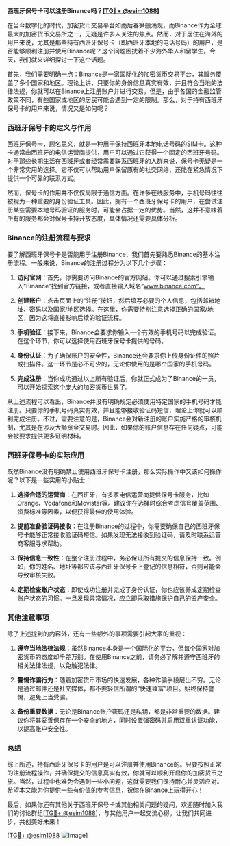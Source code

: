 **西班牙保号卡可以注册Binance吗？[[TG💪+ @esim1088](https://t.me/s/esim1088)]**

在当今数字化的时代，加密货币交易平台如雨后春笋般涌现，而Binance作为全球最大的加密货币交易所之一，无疑是许多人关注的焦点。然而，对于居住在海外的用户来说，尤其是那些持有西班牙保号卡（即西班牙本地的电话号码）的用户，是否能够顺利注册并使用Binance呢？这个问题困扰着不少海外华人和留学生。今天，我们就来详细探讨一下这个话题。

首先，我们需要明确一点：Binance是一家国际化的加密货币交易平台，其服务覆盖了多个国家和地区。理论上讲，只要你的身份信息真实有效，并且符合当地的法律法规，你就可以在Binance上注册账户并进行交易。但是，由于各国的金融监管政策不同，有些国家或地区的居民可能会遇到一定的限制。那么，对于持有西班牙保号卡的用户来说，情况又是如何呢？

### 西班牙保号卡的定义与作用

西班牙保号卡，顾名思义，就是一种用于保持西班牙本地电话号码的SIM卡。这种卡通常由西班牙的电信运营商提供，用户可以通过它获得一个固定的西班牙号码。对于那些长期生活在西班牙或者经常需要联系西班牙的人群来说，保号卡无疑是一个非常实用的选择。它不仅可以帮助用户保留原有的社交网络，还能在紧急情况下提供一个可靠的联系方式。

然而，保号卡的作用并不仅仅局限于通信方面。在许多在线服务中，手机号码往往被视为一种重要的身份验证工具。因此，拥有一个西班牙保号卡的用户，在尝试注册某些需要本地号码验证的服务时，可能会占据一定的优势。当然，这并不意味着所有的服务都会对保号卡持开放态度，具体情况还需要具体分析。

### Binance的注册流程与要求

要了解西班牙保号卡是否能用于注册Binance，我们首先要熟悉Binance的基本注册流程。一般来说，Binance的注册过程分为以下几个步骤：

1. **访问官网**：首先，你需要访问Binance的官方网站。你可以通过搜索引擎输入“Binance”找到官方链接，或者直接输入域名“www.binance.com”。

2. **创建账户**：点击页面上的“注册”按钮，然后填写必要的个人信息，包括邮箱地址、密码以及国家/地区选择。在这里，你需要特别注意选择正确的国家/地区，因为这将直接影响后续的验证流程。

3. **手机验证**：接下来，Binance会要求你输入一个有效的手机号码以完成验证。在这个环节，你可以选择使用西班牙保号卡提供的号码。

4. **身份认证**：为了确保账户的安全性，Binance还会要求你上传身份证件的照片或扫描件。这一环节是必不可少的，无论你使用的是哪个国家的手机号码。

5. **完成注册**：当你成功通过以上所有验证后，你就正式成为了Binance的一员，可以开始探索这个庞大的加密货币世界了。

从上述流程可以看出，Binance并没有明确规定必须使用特定国家的手机号码才能注册。只要你的手机号码真实有效，并且能够接收验证码短信，理论上你就可以顺利完成注册。不过，需要注意的是，Binance会对新注册的账户实施严格的审核机制，尤其是在涉及大额资金交易时。因此，如果你的账户信息存在任何疑点，可能会被要求提供更多证明材料。

### 西班牙保号卡的实际应用

既然Binance没有明确禁止使用西班牙保号卡注册，那么实际操作中又该如何操作呢？以下是一些实用的小贴士：

1. **选择合适的运营商**：在西班牙，有多家电信运营商提供保号卡服务，比如Orange、Vodafone和Movistar等。建议你在选择时综合考虑信号覆盖范围、资费标准等因素，以便获得最佳的使用体验。

2. **提前准备验证码接收**：在注册Binance的过程中，你需要确保自己的西班牙保号卡能够正常接收验证码短信。如果发现无法接收到验证码，请及时联系运营商客服寻求帮助。

3. **保持信息一致性**：在整个注册过程中，务必保证所有提交的信息保持一致。例如，你的姓名、地址等都应该与西班牙保号卡上登记的信息相符，否则可能会导致审核失败。

4. **定期检查账户状态**：即使成功注册并完成了身份认证，你也应该养成定期检查账户状态的习惯。一旦发现异常情况，应立即采取措施保护自己的资产安全。

### 其他注意事项

除了上述提到的内容外，还有一些额外的事项需要引起大家的重视：

1. **遵守当地法律法规**：虽然Binance本身是一个国际化的平台，但每个国家对加密货币的态度却千差万别。在使用Binance之前，请务必了解并遵守西班牙的相关法律法规，以免触犯法律。

2. **警惕诈骗行为**：随着加密货币市场的快速发展，各种诈骗手段层出不穷。无论是通过邮件还是社交媒体，都不要轻信所谓的“快速致富”项目。始终保持警惕，避免上当受骗。

3. **备份重要数据**：无论是Binance账户密码还是私钥，都是非常重要的数据。建议你将其妥善保存在一个安全的地方，同时设置强密码并启用双重认证功能，以提高账户安全性。

### 总结

综上所述，持有西班牙保号卡的用户是可以注册并使用Binance的。只要按照正常的注册流程操作，并确保提交的信息真实有效，你就可以顺利开启你的加密货币之旅。当然，过程中也难免会遇到一些小问题，这就需要我们保持耐心并灵活应对。希望本文能为你提供一些有价值的参考信息，祝你在Binance上玩得开心！

最后，如果你还有其他关于西班牙保号卡或其他相关问题的疑问，欢迎随时加入我们的讨论群组[[TG💪+ @esim1088](https://t.me/s/esim1088)]，与其他用户一起交流心得。让我们共同进步，共创美好未来！

[[TG💪+ @esim1088](https://t.me/s/esim1088) ![Image](https://i.postimg.cc/4NQfJmqS/Snipaste-2025-05-13-00-14-12.png)]